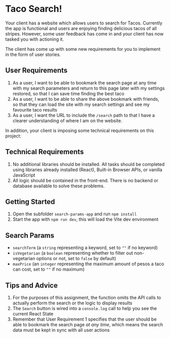 # Taco Search!

Your client has a website which allows users to search for Tacos. Currently the app is functional and users are enjoying finding delicious tacos of all stripes. However, some user feedback has come in and your client has now tasked you with actioning it.

The client has come up with some new requirements for you to implement in the form of user stories.

## User Requirements

1. As a user, I want to be able to bookmark the search page at any time with my search parameters and return to this page later with my settings restored, so that I can save time finding the best taco
2. As a user, I want to be able to share the above bookmark with friends, so that they can load the site with my search settings and see my favourite taco results
3. As a user, I want the URL to include the `/search` path to that I have a clearer understanding of where I am on the website.

In addition, your client is imposing some technical requirements on this project:

## Technical Requirements

1. No additional libraries should be installed. All tasks should be completed using libraries already installed (React), Built-in Browser APIs, or vanilla JavaScript
2. All logic should be contained in the front-end. There is no backend or database available to solve these problems.

## Getting Started

1. Open the subfolder `search-params-app` and run `npm install`
2. Start the app with `npm run dev`, this will load the Vite dev environment

## Search Params

- `searchTerm` (a `string` representing a keyword, set to `""` if no keyword)
- `isVegetarian` (a `boolean` representing whether to filter out non-vegetarian options or not, set to `false` by default)
- `maxPrice` (an `integer` representing the maximum amount of pesos a taco can cost, set to `""` if no maximum)

## Tips and Advice

1. For the purposes of this assignment, the function omits the API calls to actually perform the search or the logic to display results
2. The `Search` button is wired into a `console.log` call to help you see the current React State
3. Remember that User Requirement 1 specifies that the user should be able to bookmark the search page _at any time_, which means the search data must be kept in sync with all user actions
